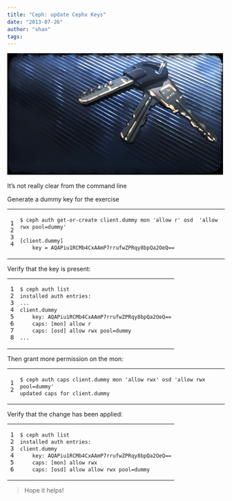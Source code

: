 ```yaml
---
title: "Ceph: update Cephx Keys"
date: "2013-07-26"
author: "shan"
tags: 
---
```


![](images/cephx-update-keys.jpg "Ceph update Cephx Keys")

It’s not really clear from the command line

Generate a dummy key for the exercise

<table><tbody><tr><td class="gutter"><pre class="line-numbers"><span class="line-number">1</span>
<span class="line-number">2</span>
<span class="line-number">3</span>
<span class="line-number">4</span>
</pre></td><td class="code"><pre><code class="bash"><span class="line"><span class="nv">$ </span>ceph auth get-or-create client.dummy mon <span class="s1">'allow r'</span> osd  <span class="s1">'allow rwx pool=dummy'</span>
</span><span class="line">
</span><span class="line"><span class="o">[</span>client.dummy<span class="o">]</span>
</span><span class="line">    <span class="nv">key</span> <span class="o">=</span> <span class="nv">AQAPiu1RCMb4CxAAmP7rrufwZPRqy8bpQa2OeQ</span><span class="o">==</span>
</span></code></pre></td></tr></tbody></table>

Verify that the key is present:

<table><tbody><tr><td class="gutter"><pre class="line-numbers"><span class="line-number">1</span>
<span class="line-number">2</span>
<span class="line-number">3</span>
<span class="line-number">4</span>
<span class="line-number">5</span>
<span class="line-number">6</span>
<span class="line-number">7</span>
<span class="line-number">8</span>
</pre></td><td class="code"><pre><code class="bash"><span class="line"><span class="nv">$ </span>ceph auth list
</span><span class="line">installed auth entries:
</span><span class="line">...
</span><span class="line">client.dummy
</span><span class="line">    key: <span class="nv">AQAPiu1RCMb4CxAAmP7rrufwZPRqy8bpQa2OeQ</span><span class="o">==</span>
</span><span class="line">    caps: <span class="o">[</span>mon<span class="o">]</span> allow r
</span><span class="line">    caps: <span class="o">[</span>osd<span class="o">]</span> allow rwx <span class="nv">pool</span><span class="o">=</span>dummy
</span><span class="line">...
</span></code></pre></td></tr></tbody></table>

Then grant more permission on the mon:

<table><tbody><tr><td class="gutter"><pre class="line-numbers"><span class="line-number">1</span>
<span class="line-number">2</span>
</pre></td><td class="code"><pre><code class="bash"><span class="line"><span class="nv">$ </span>ceph auth caps client.dummy mon <span class="s1">'allow rwx'</span> osd <span class="s1">'allow rwx pool=dummy'</span>
</span><span class="line">updated caps <span class="k">for </span>client.dummy
</span></code></pre></td></tr></tbody></table>

Verify that the change has been applied:

<table><tbody><tr><td class="gutter"><pre class="line-numbers"><span class="line-number">1</span>
<span class="line-number">2</span>
<span class="line-number">3</span>
<span class="line-number">4</span>
<span class="line-number">5</span>
<span class="line-number">6</span>
</pre></td><td class="code"><pre><code class="bash"><span class="line"><span class="nv">$ </span>ceph auth list
</span><span class="line">installed auth entries:
</span><span class="line">client.dummy
</span><span class="line">    key: <span class="nv">AQAPiu1RCMb4CxAAmP7rrufwZPRqy8bpQa2OeQ</span><span class="o">==</span>
</span><span class="line">    caps: <span class="o">[</span>mon<span class="o">]</span> allow rwx
</span><span class="line">    caps: <span class="o">[</span>osd<span class="o">]</span> allow allow rwx <span class="nv">pool</span><span class="o">=</span>dummy
</span></code></pre></td></tr></tbody></table>

  

> Hope it helps!
